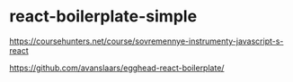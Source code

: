 # react-boilerplate-simple

https://coursehunters.net/course/sovremennye-instrumenty-javascript-s-react

https://github.com/avanslaars/egghead-react-boilerplate/
